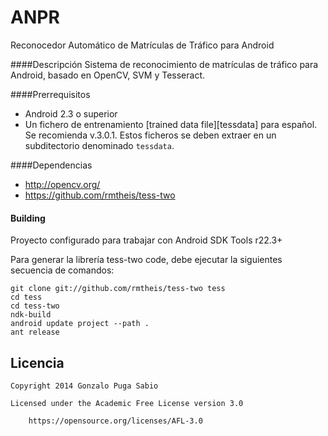 # ANPR
Reconocedor Automático de Matrículas de Tráfico para Android

####Descripción
Sistema de reconocimiento de matrículas de tráfico para Android, basado en OpenCV, SVM y Tesseract.

####Prerrequisitos
* Android 2.3 o superior
* Un fichero de entrenamiento [trained data file][tessdata] para español. Se recomienda v.3.0.1. Estos ficheros se deben extraer en un subditectorio denominado `tessdata`.

####Dependencias
* http://opencv.org/
* https://github.com/rmtheis/tess-two

#### Building

Proyecto configurado para trabajar con Android SDK Tools r22.3+ 

Para generar la librería tess-two code, debe ejecutar la siguientes secuencia de comandos:

    git clone git://github.com/rmtheis/tess-two tess
    cd tess
    cd tess-two
    ndk-build
    android update project --path .
    ant release

## Licencia

    Copyright 2014 Gonzalo Puga Sabio

    Licensed under the Academic Free License version 3.0

        https://opensource.org/licenses/AFL-3.0


